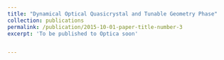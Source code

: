 ```yaml
---
title: "Dynamical Optical Quasicrystal and Tunable Geometry Phase"
collection: publications
permalink: /publication/2015-10-01-paper-title-number-3
excerpt: 'To be published to Optica soon'


---
```


<!-- This paper is about number 1. The number 2 is left for future work. -->

<!--[Download paper here](files/Yu Yao et al, Research on solitons’ interactions in one-dimensional indium chains on Si(111) surfaces.pdf)-->
